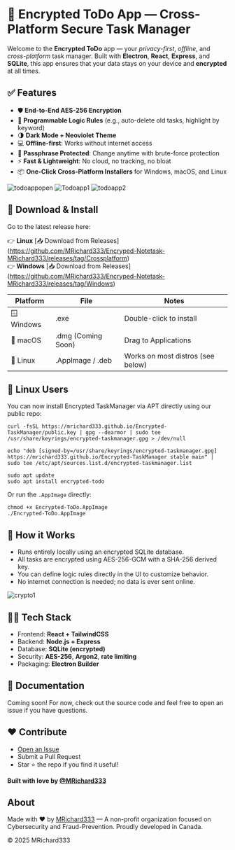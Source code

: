# 🔐 Encrypted ToDo App — Cross-Platform Secure Task Manager

Welcome to the **Encrypted ToDo** app — your _privacy-first_, _offline_, and _cross-platform_ task manager. Built with **Electron**, **React**, **Express**, and **SQLite**, this app ensures that your data stays on your device and **encrypted** at all times.

## ✅ Features

*   🛡️ **End-to-End AES-256 Encryption**
*   🧠 **Programmable Logic Rules** (e.g., auto-delete old tasks, highlight by keyword)
*   🌗 **Dark Mode + Neoviolet Theme**
*   💻 **Offline-first**: Works without internet access
*   🔐 **Passphrase Protected**: Change anytime with brute-force protection
*   ⚡ **Fast & Lightweight**: No cloud, no tracking, no bloat
*   📦 **One-Click Cross-Platform Installers** for Windows, macOS, and Linux

![todoappopen](https://github.com/user-attachments/assets/d0e87411-c924-4b10-a2df-923b63e22ebe) 
![Todoapp1](https://github.com/user-attachments/assets/8d011cc6-285a-425e-a54f-0ca6cf9c24ea) 
![todoapp2](https://github.com/user-attachments/assets/6c169872-4fa8-49df-8b6d-5a3867e76456)

## 🚀 Download & Install

Go to the latest release here:

👉 **Linux** \[📥 Download from Releases\](https://github.com/MRichard333/Encryped-Notetask-MRichard333/releases/tag/Crossplatform)  
👉 **Windows** \[📥 Download from Releases\](https://github.com/MRichard333/Encryped-Notetask-MRichard333/releases/tag/Windows)

| Platform | File | Notes |
| --- | --- | --- |
| 🪟 Windows | .exe | Double-click to install |
| 🍎 macOS | .dmg (Coming Soon) | Drag to Applications |
| 🐧 Linux | .AppImage / .deb | Works on most distros (see below) |

## 🐧 Linux Users

You can now install Encrypted TaskManager via APT directly using our public repo:

```
curl -fsSL https://mrichard333.github.io/Encrypted-TaskManager/public.key | gpg --dearmor | sudo tee /usr/share/keyrings/encrypted-taskmanager.gpg > /dev/null

echo "deb [signed-by=/usr/share/keyrings/encrypted-taskmanager.gpg] https://mrichard333.github.io/Encrypted-TaskManager stable main" | sudo tee /etc/apt/sources.list.d/encrypted-taskmanager.list

sudo apt update
sudo apt install encrypted-todo
```

Or run the `.AppImage` directly:

```
chmod +x Encrypted-ToDo.AppImage
./Encrypted-ToDo.AppImage
```

## 🧠 How it Works

*   Runs entirely locally using an encrypted SQLite database.
*   All tasks are encrypted using AES-256-GCM with a SHA-256 derived key.
*   You can define logic rules directly in the UI to customize behavior.
*   No internet connection is needed; no data is ever sent online.

![crypto1](https://github.com/user-attachments/assets/477b33ed-473e-4e5b-adc8-c5b0dffc90b0)

## 👨‍💻 Tech Stack

*   Frontend: **React + TailwindCSS**
*   Backend: **Node.js + Express**
*   Database: **SQLite (encrypted)**
*   Security: **AES-256**, **Argon2**, **rate limiting**
*   Packaging: **Electron Builder**

## 📖 Documentation

Coming soon! For now, check out the source code and feel free to open an issue if you have questions.

## ❤️ Contribute

*   [Open an Issue](https://github.com/MRichard333/Encryped-Notetask-MRichard333/issues)
*   Submit a Pull Request
*   Star ⭐ the repo if you find it useful!

**Built with love by [@MRichard333](https://github.com/MRichard333)**

## About

Made with ❤️ by [MRichard333](https://MRichard333.com) — A non-profit organization focused on Cybersecurity and Fraud-Prevention. Proudly developed in Canada.

© 2025 MRichard333
